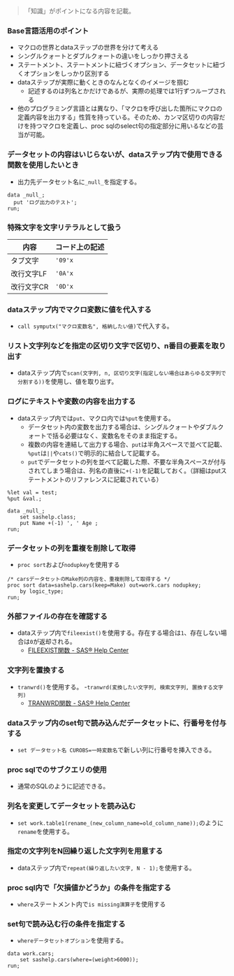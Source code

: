 > 「知識」がポイントになる内容を記載。

### Base言語活用のポイント
- マクロの世界とdataステップの世界を分けて考える
- シングルクォートとダブルクォートの違いをしっかり押さえる
- ステートメント、ステートメントに紐づくオプション、データセットに紐づくオプションをしっかり区別する
- dataステップが実際に動くときのなんとなくのイメージを掴む
  - 記述するのは列名とかだけであるが、実際の処理では1行ずつループされる
- 他のプログラミング言語とは異なり、「マクロを呼び出した箇所にマクロの定義内容を出力する」性質を持っている。そのため、カンマ区切りの内容だけを持つマクロを定義し、proc sqlのselect句の指定部分に用いるなどの芸当が可能。

### データセットの内容はいじらないが、dataステップ内で使用できる関数を使用したいとき
- 出力先データセット名に`_null_`を指定する。

``` sas
data _null_;
  put 'ログ出力のテスト';
run;
```

### 特殊文字を文字リテラルとして扱う

|内容|コード上の記述|
|-|-|
|タブ文字|`'09'x`|
|改行文字LF|`'0A'x`|
|改行文字CR|`'0D'x`|

### dataステップ内でマクロ変数に値を代入する
- `call symputx("マクロ変数名", 格納したい値)`で代入する。

### リスト文字列などを指定の区切り文字で区切り、n番目の要素を取り出す
- dataステップ内で`scan(文字列, n, 区切り文字(指定しない場合はあらゆる文字列で分割する))`を使用し、値を取り出す。

### ログにテキストや変数の内容を出力する
- dataステップ内では`put`、マクロ内では`%put`を使用する。
  - データセット内の変数を出力する場合は、シングルクォートやダブルクォートで括る必要はなく、変数名をそのまま指定する。
  - 複数の内容を連結して出力する場合、`put`は半角スペースで並べて記載、`%put`は`||`や`cats()`で明示的に結合して記載する。
  - `put`でデータセットの列を並べて記載した際、不要な半角スペースが付与されてしまう場合は、列名の直後に`+(-1)`を記載しておく。（詳細はputステートメントのリファレンスに記載されている）

``` sas
%let val = test;
%put &val.;
```

``` sas
data _null_;
    set sashelp.class;
    put Name +(-1) ', ' Age ;
run;
```


### データセットの列を重複を削除して取得
- `proc sort`および`nodupkey`を使用する

``` sas
/* carsデータセットのMake列の内容を、重複削除して取得する */
proc sort data=sashelp.cars(keep=Make) out=work.cars nodupkey;
    by logic_type;
run;
```

### 外部ファイルの存在を確認する
- dataステップ内で`fileexist()`を使用する。存在する場合は`1`、存在しない場合は`0`が返却される。
  - [FILEEXIST関数 - SAS® Help Center](https://go.documentation.sas.com/doc/ja/pgmsascdc/9.4_3.5/lefunctionsref/n06xm8hwk0t0axn10gj16lfiri43.htm)

### 文字列を置換する
- `tranwrd()`を使用する。
  -`tranwrd(変換したい文字列, 検索文字列, 置換する文字列)`
  - [TRANWRD関数 - SAS® Help Center](https://go.documentation.sas.com/doc/ja/pgmsascdc/9.4_3.5/lefunctionsref/p0pgemqcslm9uen1tvr5gcrusgrw.htm)

### dataステップ内のset句で読み込んだデータセットに、行番号を付与する
- `set データセット名 CUROBS=一時変数名`で新しい列に行番号を挿入できる。

### proc sqlでのサブクエリの使用
- 通常のSQLのように記述できる。

### 列名を変更してデータセットを読み込む
- `set work.table1(rename_(new_column_name=old_column_name));`のように`rename`を使用する。


### 指定の文字列をN回繰り返した文字列を用意する
- dataステップ内で`repeat(繰り返したい文字, N - 1);`を使用する。

### proc sql内で「欠損値かどうか」の条件を指定する
- `where`ステートメント内で`is missing演算子`を使用する



### set句で読み込む行の条件を指定する
- `whereデータセットオプション`を使用する。

``` sas
data work.cars;
    set sashelp.cars(where=(weight>6000));
run;
```
